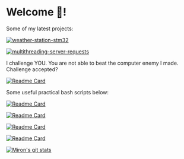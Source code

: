 # Welcome 🚀!
Some of my latest projects:

[![weather-station-stm32](https://github-readme-stats.vercel.app/api/pin/?username=sevelantis&repo=weather-station-stm32&theme=cobalt&show_owner=true)](https://github.com/Sevelantis/weather-station-stm32/)

[![multithreading-server-requests](https://github-readme-stats.vercel.app/api/pin/?username=sevelantis&repo=multithreading-server-requests&theme=cobalt&show_owner=true)](https://github.com/Sevelantis/multithreading-server-requests)

I challenge YOU. You are not able to beat the computer enemy I made. Challenge accepted?

[![Readme Card](https://github-readme-stats.vercel.app/api/pin/?username=sevelantis&repo=noughts-and-crosses&theme=cobalt&show_owner=true)](https://github.com/Sevelantis/noughts-and-crosses)

Some useful practical bash scripts below:

[![Readme Card](https://github-readme-stats.vercel.app/api/pin/?username=sevelantis&repo=SO2&theme=cobalt&show_owner=true)](https://github.com/Sevelantis/SO2)

[![Readme Card](https://github-readme-stats.vercel.app/api/pin/?username=sevelantis&repo=business-app-java&theme=cobalt&show_owner=true)](https://github.com/Sevelantis/business-app-java)

[![Readme Card](https://github-readme-stats.vercel.app/api/pin/?username=Agstarte&repo=wypozyczalnia_kostiumow&theme=cobalt&show_owner=true)](https://github.com/Agstarte/wypozyczalnia_kostiumow/)

[![Readme Card](https://github-readme-stats.vercel.app/api/pin/?username=sevelantis&repo=genetic-algorithm&theme=cobalt&show_owner=true)](https://github.com/Sevelantis/genetic-algorithm)

[![Miron's git stats](https://github-readme-stats.vercel.app/api?username=sevelantis&hide=stars,prs,issues&count_private=true&show_icons=true&theme=cobalt&include_all_commits=true&line_height=30)](https://github.com/sevelantis)

